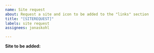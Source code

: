 ```yaml
---
name: Site request
about: Request a site and icon to be added to the "links" section
title: "[SITEREQUEST]"
labels: site request
assignees: jonaskohl

---
```


**Site to be added:**
<!-- Insert the site you want to have added here -->
